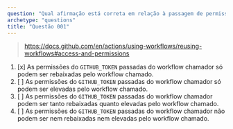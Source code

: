 ```yaml
---
question: "Qual afirmação está correta em relação à passagem de permissões para workflows reutilizáveis?"
archetype: "questions"
title: "Questão 001"
---
```



> https://docs.github.com/en/actions/using-workflows/reusing-workflows#access-and-permissions

1. [x] As permissões do `GITHUB_TOKEN` passadas do workflow chamador só podem ser rebaixadas pelo workflow chamado.
1. [ ] As permissões do `GITHUB_TOKEN` passadas do workflow chamador só podem ser elevadas pelo workflow chamado.
1. [ ] As permissões do `GITHUB_TOKEN` passadas do workflow chamador podem ser tanto rebaixadas quanto elevadas pelo workflow chamado.
1. [ ] As permissões do `GITHUB_TOKEN` passadas do workflow chamador não podem ser nem rebaixadas nem elevadas pelo workflow chamado.
